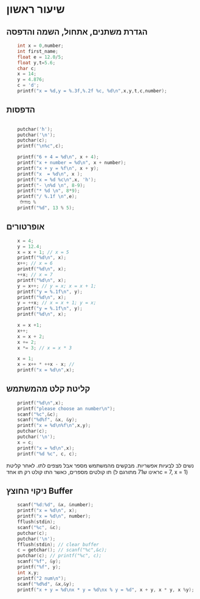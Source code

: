 # שיעור ראשון

## הגדרת משתנים, אתחול, השמה והדפסה

```c
    int x = 0,number;
    int first_name;
    float e = 12.0/5;
    float y,t=5.6;
    char c;
    x = 14;
    y = 4.876;
    c = 'd';
    printf("x = %d,y = %.3f,%.2f %c, %d\n",x,y,t,c,number);
```

## הדפסות

```c

    putchar('h');
    putchar('\n');
    putchar(c);
    printf("\n%c",c);

    printf("6 + 4 = %d\n", x + 4);
    printf("x + number = %d\n", x + number);
    printf("x + y = %f\n", x + y);
    printf("x  = %d\n", x );
    printf("x = %d %c\n",x, 'h');
    printf("- \n%d \n", 8-9);
    printf("* %d \n", 8*9);
    printf("/ %.1f \n",e);
     מודולו %
    printf("%d", 13 % 5);
```
## אופרטורים

```c
    x = 4;
    y = 12.4;
    x = x + 1; // x = 5
    printf("%d\n", x);
    x++; // x = 6
    printf("%d\n", x);
    ++x; // x = 7
    printf("%d\n", x);
    y = x++; // y = x; x = x + 1;
    printf("y = %.1f\n", y);
    printf("%d\n", x);
    y = ++x; // x = x + 1; y = x;
    printf("y = %.1f\n", y);
    printf("%d\n", x);

    x = x +1;
    x++;
    x = x + 2;
    x += 2;
    x *= 3; // x = x * 3

    x = 1;
    x = x++ * ++x - x; //
    printf("x = %d\n",x);
```

## קליטת קלט מהמשתמש

```c
    printf("%d\n",x);
    printf("please choose an number\n");
    scanf("%c",&c);
    scanf("%d%f", &x, &y);
    printf("x = %d\n%f\n",x,y);
    putchar(c);
    putchar('\n');
    x = c;
    printf("x = %d\n",x);
    printf("%d %c", c, c);
```
נשים לב לבעיות אפשריות. מבקשים מהמשתמש מספר אבל מצפים לתו. לאחר קליטת תו קולטים מספרים, כאשר התו קולט רק תו אחד (ראינו ש71 מתורגם לc = 7, x = 1)

## ניקוי החוצץ Buffer
```c
    scanf("%d:%d", &x, &number);
    printf("x = %d\n", x);
    printf("x = %d\n", number);
    fflush(stdin);
    scanf("%c", &c);
    putchar(c);
    putchar('\n');
    fflush(stdin); // clear buffer
    c = getchar(); // scanf("%c",&c);
    putchar(c); // printf("%c", c);
    scanf("%f", &y);
    printf("%f", y);
    int x,y;
    printf("2 num\n");
    scanf("%d%d", &x,&y);
    printf("x + y = %d\nx * y = %d\nx % y = %d", x + y, x * y, x %y);
```
